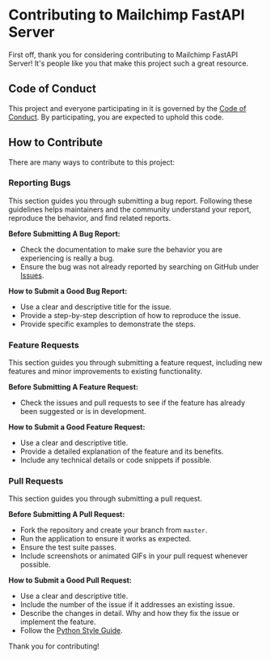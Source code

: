 # Contributing to Mailchimp FastAPI Server

First off, thank you for considering contributing to Mailchimp FastAPI Server! It's people like you that make this project such a great resource.

## Code of Conduct

This project and everyone participating in it is governed by the [Code of Conduct](CODE_OF_CONDUCT.md). By participating, you are expected to uphold this code.

## How to Contribute

There are many ways to contribute to this project:

### Reporting Bugs

This section guides you through submitting a bug report. Following these guidelines helps maintainers and the community understand your report, reproduce the behavior, and find related reports.

**Before Submitting A Bug Report:**

- Check the documentation to make sure the behavior you are experiencing is really a bug.
- Ensure the bug was not already reported by searching on GitHub under [Issues](https://github.com/fioreale/mailchimp-fastapi-server/issues).

**How to Submit a Good Bug Report:**

- Use a clear and descriptive title for the issue.
- Provide a step-by-step description of how to reproduce the issue.
- Provide specific examples to demonstrate the steps.

### Feature Requests

This section guides you through submitting a feature request, including new features and minor improvements to existing functionality.

**Before Submitting A Feature Request:**

- Check the issues and pull requests to see if the feature has already been suggested or is in development.

**How to Submit a Good Feature Request:**

- Use a clear and descriptive title.
- Provide a detailed explanation of the feature and its benefits.
- Include any technical details or code snippets if possible.

### Pull Requests

This section guides you through submitting a pull request.

**Before Submitting A Pull Request:**

- Fork the repository and create your branch from `master`.
- Run the application to ensure it works as expected.
- Ensure the test suite passes.
- Include screenshots or animated GIFs in your pull request whenever possible.

**How to Submit a Good Pull Request:**

- Use a clear and descriptive title.
- Include the number of the issue if it addresses an existing issue.
- Describe the changes in detail. Why and how they fix the issue or implement the feature.
- Follow the [Python Style Guide](https://www.python.org/dev/peps/pep-0008/).

Thank you for contributing!
